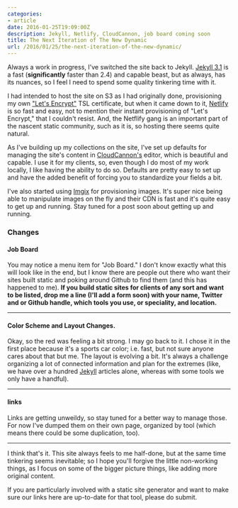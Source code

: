 ```yaml
---
categories:
- article
date: 2016-01-25T19:09:00Z
description: Jekyll, Netlify, CloudCannon, job board coming soon
title: The Next Iteration of The New Dynamic
url: /2016/01/25/the-next-iteration-of-the-new-dynamic/
---
```


Always a work in progress, I've switched the site back to Jekyll. [Jekyll 3.1](http://jekyllrb.com/news/2016/01/24/jekyll-3-1-0-released/) is a fast (**significantly** faster than 2.4) and capable beast, but as always, has its nuances, so I feel I need to spend some quality tinkering time with it.

I had intended to host the site on S3 as I had originally done, provisioning my own ["Let's Encrypt"](https://letsencrypt.org/) TSL certificate, but when it came down to it, [Netlify](https://www.netlify.com/) is so fast and easy, not to mention their instant provisioning of "Let's Encrypt," that I couldn't resist. And, the Netflify gang is an important part of the nascent static community, such as it is, so hosting there seems quite natural.

As I've building up my collections on the site, I've set up defaults for managing the site's content in [CloudCannon's](http://cloudcannon.com/) editor, which is beautiful and capable. I use it for my clients, so, even though I do most of my work locally, I like having the ability to do so. Defaults are pretty easy to set up and have the added benefit of forcing you to standardize your fields a bit.

I've also started using [Imgix](https://www.imgix.com/) for provisioning images. It's super nice being able to manipulate images on the fly and their CDN is fast and it's quite easy to get up and running. Stay tuned for a post soon about getting up and running.


### Changes

#### Job Board

You may notice a menu item for "Job Board." I don't know exactly  what this will look like in the end, but I know there are people out there who want their sites built static and poking around Github to find them (and this has happened to me). **If you build static sites for clients of any sort and want to be listed, drop me a line (I'll add a form soon) with your name, Twitter and or Github handle, which tools you use, or speciality, and location.**

---

#### Color Scheme and Layout Changes.

Okay, so the red was feeling a bit strong. I may go back to it. I chose it in the first place because it's a sports car color; i.e. fast, but not sure anyone cares about that but me. The layout is evolving a bit. It's always a challenge organizing a lot of connected information and plan for the extremes (like, we have over a hundred [Jekyll](/tool/jekyll/) articles alone, whereas with some tools we only have a handful).

---

#### links

Links are getting unweildy, so stay tuned for a better way to manage those. For now I've dumped them on their own page, organized by tool (which means there could be some duplication, too).

---

I think that's it. This site always feels to me half-done, but at the same time tinkering seems inevitable; so I hope you'll forgive the little non-working things, as I focus on some of the bigger picture things, like adding more original content.

If you are particularly involved with a static site generator and want to make sure our links here are up-to-date for that tool, please do submit.